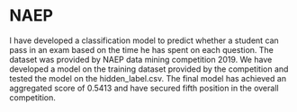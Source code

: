 # NAEP
I have developed a classification model to predict whether a student can pass in an exam based on the time he has spent on each question. The dataset was provided by NAEP data mining competition 2019. We have developed a model on the training dataset provided by the competition and tested the model on the hidden_label.csv. The final model has achieved an aggregated score of 0.5413 and have secured fifth position in the overall competition.
